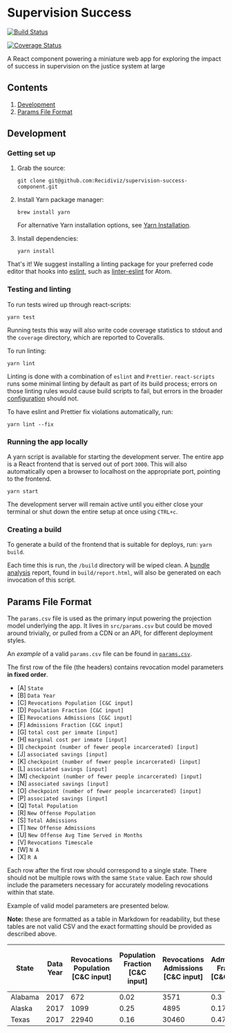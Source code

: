 # Supervision Success

[![Build Status](https://travis-ci.com/Recidiviz/supervision-success-component.svg?branch=master)](https://travis-ci.com/Recidiviz/supervision-success-component)

[![Coverage Status](https://coveralls.io/repos/github/Recidiviz/supervision-success-component/badge.svg?branch=master)](https://coveralls.io/github/Recidiviz/supervision-success-component?branch=master)

A React component powering a miniature web app for exploring the impact of success in supervision on the justice system at large

## Contents

1. [Development](w#development)
1. [Params File Format](w#params-file-format)

## Development

### Getting set up

1. Grab the source:

   `git clone git@github.com:Recidiviz/supervision-success-component.git`

1. Install Yarn package manager:

   `brew install yarn`

   For alternative Yarn installation options, see [Yarn Installation](https://yarnpkg.com/en/docs/install).

1. Install dependencies:

   `yarn install`

That's it! We suggest installing a linting package for your preferred code editor that hooks into [eslint](#eslint), such as [linter-eslint](https://atom.io/packages/linter-eslint) for Atom.

### Testing and linting

To run tests wired up through react-scripts:

`yarn test`

Running tests this way will also write code coverage statistics to stdout and the `coverage` directory, which are reported to Coveralls.

To run linting:

`yarn lint`

Linting is done with a combination of `eslint` and `Prettier`. `react-scripts` runs some minimal linting by default as part of its build process; errors on those linting rules would cause build scripts to fail, but errors in the broader [configuration](https://github.com/Recidiviz/supervision-success-component/.eslintrc.json) should not.

To have eslint and Prettier fix violations automatically, run:

`yarn lint --fix`

### Running the app locally

A yarn script is available for starting the development server. The entire app is a React frontend that is served out of port `3000`. This will also automatically open a browser to localhost on the appropriate port, pointing to the frontend.

`yarn start`

The development server will remain active until you either close your terminal or shut down the entire setup at once using `CTRL+c`.

### Creating a build

To generate a build of the frontend that is suitable for deploys, run: `yarn build`.

Each time this is run, the `/build` directory will be wiped clean. A [bundle analysis](#Bundle-analysis) report, found in `build/report.html`, will also be generated on each invocation of this script.

## Params File Format

The `params.csv` file is used as the primary input powering the projection model underlying the app. It lives in `src/params.csv` but could be moved around trivially, or pulled from a CDN or an API, for different deployment styles.

An _example_ of a valid `params.csv` file can be found in [`params.csv`](/src/params.csv).

The first row of the file (the headers) contains revocation model parameters **in fixed order**.

- \[A] `State`
- \[B] `Data Year`
- \[C] `Revocations Population [C&C input]`
- \[D] `Population Fraction [C&C input]`
- \[E] `Revocations Admissions [C&C input]`
- \[F] `Admissions Fraction [C&C input]`
- \[G] `total cost per inmate [input]`
- \[H] `marginal cost per inmate [input]`
- \[I] `checkpoint (number of fewer people incarcerated) [input]`
- \[J] `associated savings [input]`
- \[K] `checkpoint (number of fewer people incarcerated) [input]`
- \[L] `associated savings [input]`
- \[M] `checkpoint (number of fewer people incarcerated) [input]`
- \[N] `associated savings [input]`
- \[O] `checkpoint (number of fewer people incarcerated) [input]`
- \[P] `associated savings [input]`
- \[Q] `Total Population`
- \[R] `New Offense Population`
- \[S] `Total Admissions`
- \[T] `New Offense Admissions`
- \[U] `New Offense Avg Time Served in Months`
- \[V] `Revocations Timescale`
- \[W] `N A`
- \[X] `R A`

Each row after the first row should correspond to a single state. There should not be multiple rows with the same `State` value. Each row should include the parameters necessary for accurately modeling revocations within that state.

Example of valid model parameters are presented below.

**Note:** these are formatted as a table in Markdown for readability, but these tables are not valid CSV and the exact formatting should be provided as described above.

| State   | Data Year | Revocations Population \[C&C input] | Population Fraction \[C&C input] | Revocations Admissions \[C&C input] | Admissions Fraction \[C&C input] | total cost per inmate \[input] | marginal cost per inmate \[input] | checkpoint (number of fewer people incarcerated) \[input] | associated savings \[input] | checkpoint (number of fewer people incarcerated) \[input] | associated savings \[input] | checkpoint (number of fewer people incarcerated) \[input] | associated savings \[input] | checkpoint (number of fewer people incarcerated) \[input] | associated savings \[input] | Total Population | New Offense Population | Total Admissions | New Offense Admissions | New Offense Avg Time Served in Months | Revocations Timescale | N A         | R A         |
| ------- | --------- | ----------------------------------- | -------------------------------- | ----------------------------------- | -------------------------------- | ------------------------------ | --------------------------------- | --------------------------------------------------------- | --------------------------- | --------------------------------------------------------- | --------------------------- | --------------------------------------------------------- | --------------------------- | --------------------------------------------------------- | --------------------------- | ---------------- | ---------------------- | ---------------- | ---------------------- | ------------------------------------- | --------------------- | ----------- | ----------- |
| Alabama | 2017      | 672                                 | 0.02                             | 3571                                | 0.3                              | 0.01785714286                  | 0.001                             | 672                                                       | 12                          | 1680                                                      | 30                          | 2240                                                      | 40                          | 3360                                                      | 60                          | 33600            | 32928                  | 11903.33333      | 8332.333333            | 47.42201064                           | 2.258190983           | 14.64216936 | 131.7795242 |
| Alaska  | 2017      | 1099                                | 0.25                             | 4895                                | 0.17                             | 0.07279344859                  | 0.001                             | 87.92                                                     | 6.4                         | 219.8                                                     | 16                          | 293.0666667                                               | 21.33333333                 | 439.6                                                     | 32                          | 4396             | 3297                   | 28794.11765      | 23899.11765            | 1.655458607                           | 2.694177732           | 1203.046171 | 151.4067397 |
| Texas   | 2017      | 22940                               | 0.16                             | 30460                               | 0.47                             | 0.02262423714                  | 0.001                             | 2867.5                                                    | 64.875                      | 7168.75                                                   | 162.1875                    | 9558.333333                                               | 216.25                      | 14337.5                                                   | 324.375                     | 143375           | 120435                 | 64808.51064      | 34348.51064            | 42.07518676                           | 9.037426133           | 68.03002213 | 280.8690545 |
